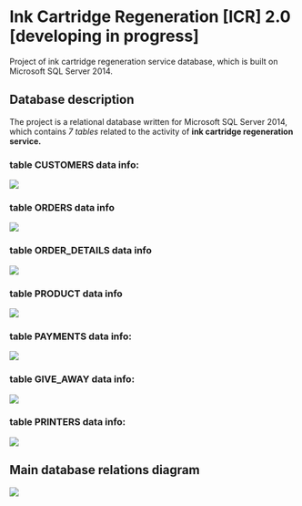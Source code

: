 # Ink Cartridge Regeneration [ICR] 2.0 [developing in progress] </br> 
Project of ink cartridge regeneration service database, which is built on Microsoft SQL Server 2014.  </br> 
## Database description </br> 
The project is a relational database written for Microsoft SQL Server 2014, which contains <i>7 tables</i> related to the activity of <b>ink cartridge regeneration service.</b>
### table CUSTOMERS data info: </br>
<img src="https://user-images.githubusercontent.com/59047042/85919795-dbb1d700-b86e-11ea-8d65-c2e4e03cb00f.jpg"> </br>
### table ORDERS data info </br>
<img src="https://user-images.githubusercontent.com/59047042/85919856-43682200-b86f-11ea-91c7-1ac98eebec7c.jpg"> </br>
### table ORDER_DETAILS data info </br>
<img src="https://user-images.githubusercontent.com/59047042/85919968-1c5e2000-b870-11ea-8368-40cea1e79b9f.jpg"> </br> 
### table PRODUCT data info </br>
<img src="https://user-images.githubusercontent.com/59047042/85920010-75c64f00-b870-11ea-8ec7-5f7289e844f1.jpg"> </br> 
### table PAYMENTS data info: </br>
<img src="https://user-images.githubusercontent.com/59047042/85920050-a3ab9380-b870-11ea-928a-a79f31c1323e.jpg"> </br> 
### table GIVE_AWAY data info: </br>
<img src="https://user-images.githubusercontent.com/59047042/85920083-0866ee00-b871-11ea-80ab-8583075b05c4.jpg"> </br>
### table PRINTERS data info: </br>
<img src="https://user-images.githubusercontent.com/59047042/85920104-3ea46d80-b871-11ea-9e59-5a4d083d4d82.jpg"> </br>


## Main database relations diagram 
<img src="https://user-images.githubusercontent.com/59047042/85919730-5af2db00-b86e-11ea-95a3-04940538c57d.jpg">
